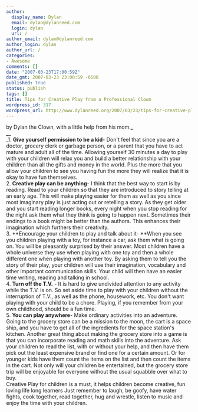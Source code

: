 ```yaml
---
author:
  display_name: Dylan
  email: dylan@dylanreed.com
  login: dylan
  url: /
author_email: dylan@dylanreed.com
author_login: dylan
author_url: /
categories:
- Awesome
comments: []
date: "2007-03-23T17:00:59Z"
date_gmt: 2007-03-23 23:00:59 -0500
published: true
status: publish
tags: []
title: Tips for Creative Play from a Professional Clown
wordpress_id: 317
wordpress_url: http://www.dylanreed.org/2007/03/23/tips-for-creative-play-from-a-professional-clown/
---
```


by Dylan the Clown, with a little help from his mom.**_  
_**_  
_1. **Give yourself permission to be a kid**- Don't feel that since you are a doctor, grocery clerk or garbage person, or a parent that you have to act mature and adult all of the time. Allowing yourself 30 minutes a day to play with your children will relax you and build a better relationship with your children than all the gifts and money in the world. Plus the more that you allow your children to see you having fun the more they will realize that it is okay to have fun themselves.  
2. **Creative play can be anything**- I think that the best way to start is by reading. Read to your children so that they are introduced to story telling at an early age. This will make playing easier for them as well as you since most imaginary play is just acting out or retelling a story.  As they get older and you start reading longer books, every night when you stop reading for the night ask them what they think is going to happen next. Sometimes their endings to a book might be better than the authors.  This enhances their imagination which furthers their creativity.  
3. **Encourage your children to play and talk about it- **When you see you children playing with a toy, for instance a car, ask them what is going on. You will be pleasantly surprised by their answer. Most children have a whole universe they use when playing with one toy and then a whole different one when playing with another toy. By asking them to tell you the story of their play, your children will use their imagination, vocabulary and other important communication skills.  Your child will then have an easier time writing, reading and talking in school.   
4. **Turn off the T.V.** - It is hard to give undivided attention to any activity while the T.V. is on. So set aside time to play with your children without the interruption of T.V., as well as the phone, housework, etc.   You don't want playing with your child to be a chore.  Playing, if you remember from your own childhood, should be a fun time.  
5. **You can play anywhere**- Make ordinary activities into an adventure. Going to the grocery store can be a mission to the moon, the cart is a space ship, and you have to get all of the ingredients for the space station's kitchen. Another great thing about making the grocery store into a game is that you can incorporate reading and math skills into the adventure. Ask your children to read the list, with or without your help, and then have them pick out the least expensive brand or find one for a certain amount. Or for younger kids have them count the items on the list and then count the items in the cart.  Not only will your children be entertained, but the grocery store trip will be enjoyable for everyone without the usual squabble over what to buy.  
  Creative Play for children is a must, it helps children become creative, fun loving life long learners  Just remember to laugh, be goofy, have water fights, cook together, read together, hug and wrestle, listen to music and enjoy the time with your children. 
